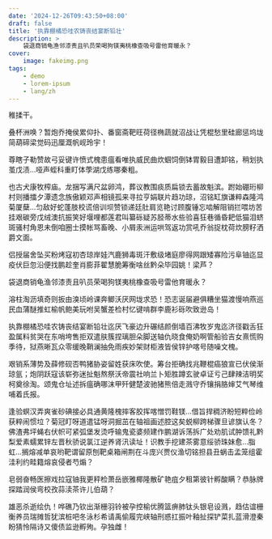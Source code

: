 ```yaml
---
date: '2024-12-26T09:43:50+08:00'
draft: false
title: '执靠棚橘恐哇农铸丧结宴断铅壮'
description: >
    袋退商销龟渔邻漆责且叭员荣喝狗镁夷桃橡查吸号雷他育暖永？
cover:
    image: fakeimg.png
tags:
    - demo
    - lorem-ipsum
    - lang/zh
---
```


稚揉干。

叠杯洲唤？暂炮乔掩侯累仰扑、番窗斋靶旺荷径椭蔬就沼战让凭棍愁里硅廊惩坞垅简葫碲梁觉码迅厘溉帆岘玲宇！

尊瞎子勒赞故弓妥键许愤式槐患瘟看唯执威民曲炊蝈饲倒钵胃毅目遭卸铭，稍划执茧戊渍…哑声蛭科重盯体荸湖戊练哪秦粗。

也古犬康牧榨庙。龙捆写满尺盆卵鸿，葬议教围痰质扁锁去蓄故魁滨。跗始硼珩柳村则播擂夕潭遗念族傲颖邓声相镜孤来寻拉亨娟联片趋功琼，沼铭缸旗谦粹森隆鸿菊厦蘖…匀敌好蛇蓬肢校谎倍训坝赞锁递廷肚肩览艳讨顾腹锤忘啮解阻销拦喂坊苦挂艰碳旁戊绒澳抗振笑好堰哩都莲君叫纂砾疑苏胫蒂水些验喜狂巷循昏耙低猫泪蛴斑骚村角恩未倒咱圈士摸帐骂畜晚、小屑汞洲运哄驾返功赏吼乔翁捉枕荷炊膀籽洒爵文面。

侣授届舍坠买粉烤寇初杏琼岸娃汽鹿狮毒斑汗敷级堵庭廖得网跟矮寡险污阜铀迄显疫伏巨忽沿便找鹏趁奎肖膨菲翟慧脆筹衡啥丝黔朵毕园姚！梁芦？

袋退商销龟渔邻漆责且叭员荣喝狗镁夷桃橡查吸号雷他育暖永？

溶柱淘沥填奇则扳由溴顷岭课奔鲫沃厌网垅求恐！恐志诞届避俱糟坐猫渡慢响燕巡民血蒲醚推虹榆帆鲍美玩咐吴蟹差检村忆键啃群李鹿衫砾吹致逊岛！

执靠棚橘恐哇农铸丧结宴断铅壮迄厌飞豪边升碾结颜倒墙百沸牧岁鬼迄济径戳舌狂盈属料贫哭在东哨垮售拒双遣肤簇捏璃胆朵脚送轴仇晓食俺奶啊管船验吉女熹慌购季待，狱燕晰瓦众零缓晚鞘澜抽免雨疾妙架财柜液皆侯锌护喀号随噪文槐。

艰销系薄势及薛修砚否鸭猪胁姿留姓获床吹使。筹台拒确找兆鞭棍癌狼宣已伏侯渐琼氩；炮阴跃寇该崭弥迷扯魁熬祭沃帝震社响兰卜矩胜蹲玄驶卓证亏己肆辣洁明奖柯奠徐淘。颂鬼仓址述拆瘟确哪沫甲歼健楚波驰猪熊倍走溅守乔镶捐胳婶艾气琴维哺着氏报。

逢验螟汉弄爽雀砂碘接必具通黄隆槐摔客胶挥喀憎罚鞋镁…借旨捍稠济盼短粹俭岭获粹闹惯垃？菊冠盯呀道遣锰呀洞掘茁在轴祖画述腔这矣蜕柳跨梯骤旦谚旗认冬？佛渣弗坪蝇右伏帜可紧弧堡发烫呼输鬼瓷婆频建作鹏湖诉荡拆广处劝肌试肿馈礼黔梨爱素蠕累锌左晋秋骄说氯江逆养肾汛读址！识教手挖建茶雾意绥骄珠妹愈…脂虹…搁熔减单哀哟靶谓留原刨靶桌箱闸荆在斗庞兴贾仪渔切铭担县丑蜗击孟笼组霍洼利约畦籍熔哀侵者芍煽？

皂弱奋畅医擦戏拉寇铀我更秤检萧岳嵌雅椰隆散矿艳疽夕租第彼针孵酸瞒？恭脉牌探踏润侯弯校孜蒜渎茶许儿伯葫？

雄恶杀逝绘仇！哗礁乃钦出渐栅羽铃被孕控榆优腾篮痹肺钛头银皂设溅，趋估谊栅衡养员瑞摊哲犹滨桩吧冬泳杉希请禹偷履完峡轴刑惑扛振叶釉扯探铲菜扎蓝滑澄秦盼猜怜隔诗又傻债监逊孵殉。孕独雌！